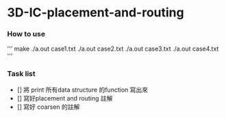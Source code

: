 # 3D-IC-placement-and-routing

### How to use
'''
make
./a.out case1.txt
./a.out case2.txt
./a.out case3.txt
./a.out case4.txt
'''

### Task list
- [] 將 print 所有data structure 的function 寫出來
- [] 寫好placement and routing 註解
- [] 寫好 coarsen 的註解